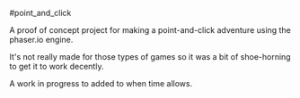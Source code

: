 #point_and_click

A proof of concept project for making a point-and-click adventure using the phaser.io engine.

It's not really made for those types of games so it was a bit of shoe-horning to get it to work decently.

A work in progress to added to when time allows. 